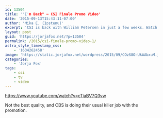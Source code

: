 ```yaml
---
id: 13504
title: '"I'm Back" — CSI Finale Promo Video'
date: '2015-09-13T15:43:11-07:00'
author: 'Mika E. (Ipstenu)'
excerpt: 'CSI is back with William Petersen in just a few weeks. Watch the first promo video now.'
layout: post
guid: 'https://jorjafox.net/?p=13504'
permalink: /2015/csi-finale-promo-video-1/
astra_style_timestamp_css:
    - '1634262458'
image: 'https://static.jorjafox.net/wordpress/2015/09/COzS8O-UkAAbxuM.jpg'
categories:
    - 'Jorja Fox'
tags:
    - csi
    - tv
    - video
---
```


https://www.youtube.com/watch?v=cTiaBV7Q3vw

Not the best quality, and CBS is doing their usual killer job with the promotion.

